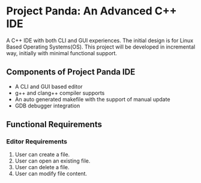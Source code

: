 # Project Panda: An Advanced C++ IDE
A C++ IDE with both CLI and GUI experiences. The initial design is for Linux 
Based Operating Systems(OS). This project will be developed in incremental 
way, initially with minimal functional support.

## Components of Project Panda IDE
- A CLI and GUI based editor
- g++ and clang++ compiler supports
- An auto generated makefile with the support of manual update
- GDB debugger integration

## Functional Requirements
### Editor Requirements
1. User can create a file.
2. User can open an existing file.
3. User can delete a file.
4. User can modify file content.